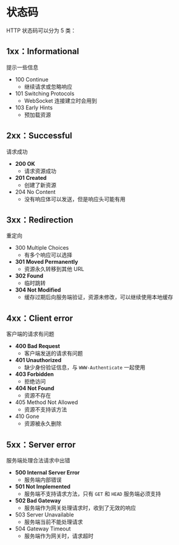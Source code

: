 # 状态码

HTTP 状态码可以分为 5 类：

## 1xx：Informational

提示一些信息

- 100 Continue
  - 继续请求或忽略响应
- 101 Switching Protocols
  - WebSocket 连接建立时会用到
- 103 Early Hints
  - 预加载资源

## 2xx：Successful

请求成功

- **200 OK**
  - 请求资源成功
- **201 Created**
  - 创建了新资源
- 204 No Content
  - 没有响应体可以发送，但是响应头可能有用

## 3xx：Redirection

重定向

- 300 Multiple Choices
  - 有多个响应可以选择
- **301 Moved Permanently**
  - 资源永久转移到其他 URL
- **302 Found**
  - 临时跳转
- **304 Not Modified**
  - 缓存过期后向服务端验证，资源未修改，可以继续使用本地缓存

## 4xx：Client error

客户端的请求有问题

- **400 Bad Request**
  - 客户端发送的请求有问题
- **401 Unauthorized**
  - 缺少身份验证信息，与 `WWW-Authenticate` 一起使用
- **403 Forbidden**
  - 拒绝访问
- **404 Not Found**
  - 资源不存在
- 405 Method Not Allowed
  - 资源不支持该方法
- 410 Gone
  - 资源被永久删除

## 5xx：Server error

服务端处理合法请求中出错

- **500 Internal Server Error**
  - 服务端内部错误
- **501 Not Implemented**
  - 服务端不支持请求方法，只有 `GET` 和 `HEAD` 服务端必须支持
- **502 Bad Gateway**
  - 服务端作为网关处理请求时，收到了无效的响应
- 503 Server Unavailable
  - 服务端当前不能处理请求
- 504 Gateway Timeout
  - 服务端作为网关时，请求超时
